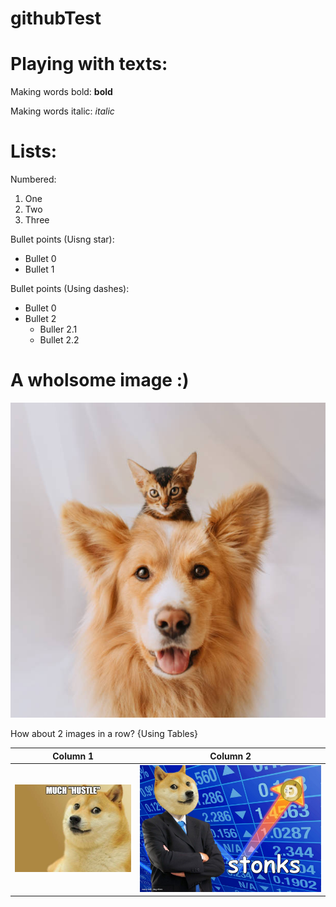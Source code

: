 # githubTest

# Playing with texts:

Making words bold:
**bold**

Making words italic:
*italic*

# Lists:

Numbered:
1. One
2. Two
3. Three

Bullet points (Uisng star):
* Bullet 0
* Bullet 1

Bullet points (Using dashes):
- Bullet 0
- Bullet 2
  - Buller 2.1
  - Bullet 2.2

# A wholsome image :)
![Doggo and Catto](https://github.com/yashkurkure/githubTest/blob/main/images/image0.jpg?raw=true)

How about 2 images in a row? {Using Tables}

| Column 1 | Column 2|
| --- | --- | 
| ![Shiba Inu](https://github.com/yashkurkure/githubTest/blob/main/images/image1.jpg?raw=true) | ![Shiba Inu Stonks](https://github.com/yashkurkure/githubTest/blob/main/images/image2.jpg?raw=true) |